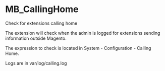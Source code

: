 # MB_CallingHome
Check for extensions calling home

The extension will check when the admin is logged for extensions sending information outside Magento.

The expression to check is located in System - Configuration - Calling Home.

Logs are in var/log/calling.log